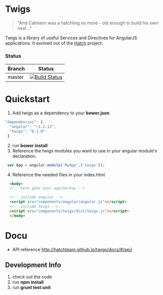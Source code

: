 
# Twigs

> "And Calimero was a hatchling no more - old enough to build his own nest..."

Twigs is a library of useful Services and Directives for AngularJS applications. It evolved out of the [Hatch](https://bitbucket.org/hatchteam/hatch) project.


### Status
| Branch        | Status         |
| ------------- |:-------------:|
| master        | [![Build Status](https://travis-ci.org/hatchteam/twigs.png?branch=master)](https://travis-ci.org/hatchteam/twigs) |


# Quickstart

1. Add twigs as a dependency to your **bower.json**.
  ```javascript
  "dependencies": {
    "angular": "~1.2.12",
    "twigs": "0.1.0"
   }
  ```
2. run **bower install**
3. Reference the twigs modules you want to use in your angular module's declaration.
  ```javascript
   var App = angular.module('MyApp',['twigs']);
  ```
4. Reference the needed files in your index.html
  ```html
    <body>
    <!-- here goes your app/markup -->

    <!-- include angular -->
    <script src="components/angular/angular.js"></script>
    <!-- include twigs -->
    <script src="components/twigs/dist/twigs.js"></script>
    </body>
  ```


# Docu

* API reference http://hatchteam.github.io/twigs/docs/#/api/


## Development Info

 1. check out the code
 2. run **npm install**
 3. run **grunt test:unit**